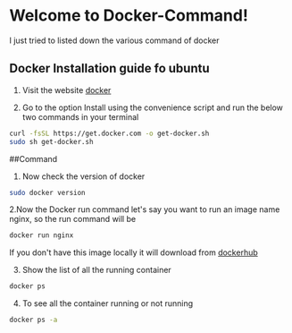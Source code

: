 Welcome to Docker-Command!
===================
I just tried to listed down the  various command of docker

## Docker Installation guide fo ubuntu

1. Visit the website [docker](https://docs.docker.com/engine/install/ubuntu/)

2. Go to the option Install using the convenience script and run the below two commands in your terminal
```bash
curl -fsSL https://get.docker.com -o get-docker.sh
sudo sh get-docker.sh
```
##Command

1. Now check the version of docker
```bash
sudo docker version
```
2.Now the Docker run command let's say you want to run an image name nginx, so the run command will be

```bash
docker run nginx
```
If you don't have this image locally it will download from [dockerhub](https://hub.docker.com/_/nginx)

3. Show the list of all the running container 
```bash
docker ps
```
4. To see all the container running or not running 
```bash
docker ps -a
```
